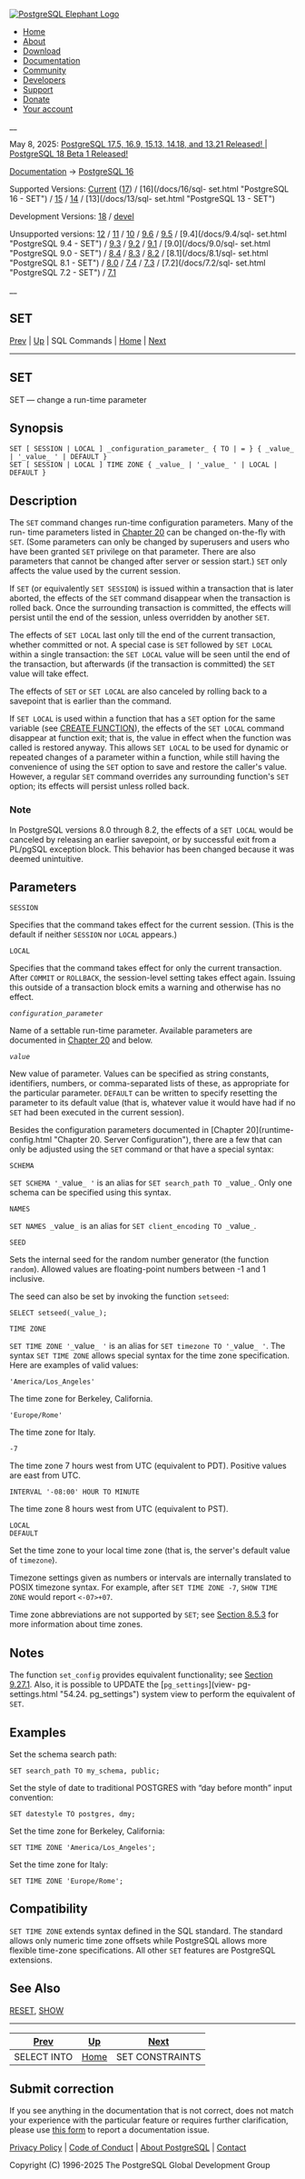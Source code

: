 [ ![PostgreSQL Elephant Logo](/media/img/about/press/elephant.png) ](/)

  * [Home](/ "Home")
  * [About](/about/ "About")
  * [Download](/download/ "Download")
  * [Documentation](/docs/ "Documentation")
  * [Community](/community/ "Community")
  * [Developers](/developer/ "Developers")
  * [Support](/support/ "Support")
  * [Donate](/about/donate/ "Donate")
  * [Your account](/account/ "Your account")

__

May 8, 2025: [ PostgreSQL 17.5, 16.9, 15.13, 14.18, and 13.21 Released! ](/about/news/postgresql-175-169-1513-1418-and-1321-released-3072/) | [ PostgreSQL 18 Beta 1 Released! ](/about/news/postgresql-18-beta-1-released-3070/)

[Documentation](/docs/ "Documentation") -> [PostgreSQL
16](/docs/16/index.html)

Supported Versions: [Current](/docs/current/sql-set.html "PostgreSQL 17 -
SET") ([17](/docs/17/sql-set.html "PostgreSQL 17 - SET")) / [16](/docs/16/sql-
set.html "PostgreSQL 16 - SET") / [15](/docs/15/sql-set.html "PostgreSQL 15 -
SET") / [14](/docs/14/sql-set.html "PostgreSQL 14 - SET") / [13](/docs/13/sql-
set.html "PostgreSQL 13 - SET")

Development Versions: [18](/docs/18/sql-set.html "PostgreSQL 18 - SET") /
[devel](/docs/devel/sql-set.html "PostgreSQL devel - SET")

Unsupported versions: [12](/docs/12/sql-set.html "PostgreSQL 12 - SET") /
[11](/docs/11/sql-set.html "PostgreSQL 11 - SET") / [10](/docs/10/sql-set.html
"PostgreSQL 10 - SET") / [9.6](/docs/9.6/sql-set.html "PostgreSQL 9.6 - SET")
/ [9.5](/docs/9.5/sql-set.html "PostgreSQL 9.5 - SET") / [9.4](/docs/9.4/sql-
set.html "PostgreSQL 9.4 - SET") / [9.3](/docs/9.3/sql-set.html "PostgreSQL
9.3 - SET") / [9.2](/docs/9.2/sql-set.html "PostgreSQL 9.2 - SET") /
[9.1](/docs/9.1/sql-set.html "PostgreSQL 9.1 - SET") / [9.0](/docs/9.0/sql-
set.html "PostgreSQL 9.0 - SET") / [8.4](/docs/8.4/sql-set.html "PostgreSQL
8.4 - SET") / [8.3](/docs/8.3/sql-set.html "PostgreSQL 8.3 - SET") /
[8.2](/docs/8.2/sql-set.html "PostgreSQL 8.2 - SET") / [8.1](/docs/8.1/sql-
set.html "PostgreSQL 8.1 - SET") / [8.0](/docs/8.0/sql-set.html "PostgreSQL
8.0 - SET") / [7.4](/docs/7.4/sql-set.html "PostgreSQL 7.4 - SET") /
[7.3](/docs/7.3/sql-set.html "PostgreSQL 7.3 - SET") / [7.2](/docs/7.2/sql-
set.html "PostgreSQL 7.2 - SET") / [7.1](/docs/7.1/sql-set.html "PostgreSQL
7.1 - SET")

__

SET  
---  
[Prev](sql-selectinto.html "SELECT INTO")  | [Up](sql-commands.html "SQL Commands") | SQL Commands | [Home](index.html "PostgreSQL 16.9 Documentation") |  [Next](sql-set-constraints.html "SET CONSTRAINTS")  
  
* * *

## SET

SET — change a run-time parameter

## Synopsis

    
    
    SET [ SESSION | LOCAL ] _configuration_parameter_ { TO | = } { _value_ | '_value_ ' | DEFAULT }
    SET [ SESSION | LOCAL ] TIME ZONE { _value_ | '_value_ ' | LOCAL | DEFAULT }
    

## Description

The `SET` command changes run-time configuration parameters. Many of the run-
time parameters listed in [Chapter 20](runtime-config.html "Chapter 20. Server
Configuration") can be changed on-the-fly with `SET`. (Some parameters can
only be changed by superusers and users who have been granted `SET` privilege
on that parameter. There are also parameters that cannot be changed after
server or session start.) `SET` only affects the value used by the current
session.

If `SET` (or equivalently `SET SESSION`) is issued within a transaction that
is later aborted, the effects of the `SET` command disappear when the
transaction is rolled back. Once the surrounding transaction is committed, the
effects will persist until the end of the session, unless overridden by
another `SET`.

The effects of `SET LOCAL` last only till the end of the current transaction,
whether committed or not. A special case is `SET` followed by `SET LOCAL`
within a single transaction: the `SET LOCAL` value will be seen until the end
of the transaction, but afterwards (if the transaction is committed) the `SET`
value will take effect.

The effects of `SET` or `SET LOCAL` are also canceled by rolling back to a
savepoint that is earlier than the command.

If `SET LOCAL` is used within a function that has a `SET` option for the same
variable (see [CREATE FUNCTION](sql-createfunction.html "CREATE FUNCTION")),
the effects of the `SET LOCAL` command disappear at function exit; that is,
the value in effect when the function was called is restored anyway. This
allows `SET LOCAL` to be used for dynamic or repeated changes of a parameter
within a function, while still having the convenience of using the `SET`
option to save and restore the caller's value. However, a regular `SET`
command overrides any surrounding function's `SET` option; its effects will
persist unless rolled back.

### Note

In PostgreSQL versions 8.0 through 8.2, the effects of a `SET LOCAL` would be
canceled by releasing an earlier savepoint, or by successful exit from a
PL/pgSQL exception block. This behavior has been changed because it was deemed
unintuitive.

## Parameters

`SESSION`

    

Specifies that the command takes effect for the current session. (This is the
default if neither `SESSION` nor `LOCAL` appears.)

`LOCAL`

    

Specifies that the command takes effect for only the current transaction.
After `COMMIT` or `ROLLBACK`, the session-level setting takes effect again.
Issuing this outside of a transaction block emits a warning and otherwise has
no effect.

_`configuration_parameter`_

    

Name of a settable run-time parameter. Available parameters are documented in
[Chapter 20](runtime-config.html "Chapter 20. Server Configuration") and
below.

_`value`_

    

New value of parameter. Values can be specified as string constants,
identifiers, numbers, or comma-separated lists of these, as appropriate for
the particular parameter. `DEFAULT` can be written to specify resetting the
parameter to its default value (that is, whatever value it would have had if
no `SET` had been executed in the current session).

Besides the configuration parameters documented in [Chapter 20](runtime-
config.html "Chapter 20. Server Configuration"), there are a few that can only
be adjusted using the `SET` command or that have a special syntax:

`SCHEMA`

    

`SET SCHEMA '_`value`_ '` is an alias for `SET search_path TO _`value`_`. Only
one schema can be specified using this syntax.

`NAMES`

    

`SET NAMES _`value`_` is an alias for `SET client_encoding TO _`value`_`.

`SEED`

    

Sets the internal seed for the random number generator (the function
`random`). Allowed values are floating-point numbers between -1 and 1
inclusive.

The seed can also be set by invoking the function `setseed`:

    
    
    SELECT setseed(_value_);
    

`TIME ZONE`

    

`SET TIME ZONE '_`value`_ '` is an alias for `SET timezone TO '_`value`_ '`.
The syntax `SET TIME ZONE` allows special syntax for the time zone
specification. Here are examples of valid values:

`'America/Los_Angeles'`

    

The time zone for Berkeley, California.

`'Europe/Rome'`

    

The time zone for Italy.

`-7`

    

The time zone 7 hours west from UTC (equivalent to PDT). Positive values are
east from UTC.

`INTERVAL '-08:00' HOUR TO MINUTE`

    

The time zone 8 hours west from UTC (equivalent to PST).

`LOCAL`  
`DEFAULT`

    

Set the time zone to your local time zone (that is, the server's default value
of `timezone`).

Timezone settings given as numbers or intervals are internally translated to
POSIX timezone syntax. For example, after `SET TIME ZONE -7`, `SHOW TIME ZONE`
would report `<-07>+07`.

Time zone abbreviations are not supported by `SET`; see [Section
8.5.3](datatype-datetime.html#DATATYPE-TIMEZONES "8.5.3. Time Zones") for more
information about time zones.

## Notes

The function `set_config` provides equivalent functionality; see [Section
9.27.1](functions-admin.html#FUNCTIONS-ADMIN-SET "9.27.1. Configuration
Settings Functions"). Also, it is possible to UPDATE the [`pg_settings`](view-
pg-settings.html "54.24. pg_settings") system view to perform the equivalent
of `SET`.

## Examples

Set the schema search path:

    
    
    SET search_path TO my_schema, public;
    

Set the style of date to traditional POSTGRES with “day before month” input
convention:

    
    
    SET datestyle TO postgres, dmy;
    

Set the time zone for Berkeley, California:

    
    
    SET TIME ZONE 'America/Los_Angeles';
    

Set the time zone for Italy:

    
    
    SET TIME ZONE 'Europe/Rome';
    

## Compatibility

`SET TIME ZONE` extends syntax defined in the SQL standard. The standard
allows only numeric time zone offsets while PostgreSQL allows more flexible
time-zone specifications. All other `SET` features are PostgreSQL extensions.

## See Also

[RESET](sql-reset.html "RESET"), [SHOW](sql-show.html "SHOW")

* * *

[Prev](sql-selectinto.html "SELECT INTO")  | [Up](sql-commands.html "SQL Commands") |  [Next](sql-set-constraints.html "SET CONSTRAINTS")  
---|---|---  
SELECT INTO  | [Home](index.html "PostgreSQL 16.9 Documentation") |  SET CONSTRAINTS  
  
## Submit correction

If you see anything in the documentation that is not correct, does not match
your experience with the particular feature or requires further clarification,
please use [this form](/account/comments/new/16/sql-set.html/) to report a
documentation issue.

[Privacy Policy](/about/privacypolicy) | [Code of Conduct](/about/policies/coc/) | [About PostgreSQL](/about/) | [Contact](/about/contact/)  

Copyright (C) 1996-2025 The PostgreSQL Global Development Group

